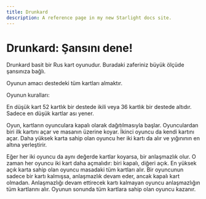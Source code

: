 ```yaml
---
title: Drunkard
description: A reference page in my new Starlight docs site.
---
```


# Drunkard: Şansını dene!

Drunkard basit bir Rus kart oyunudur. Buradaki zaferiniz büyük ölçüde şansınıza bağlı.

Oyunun amacı destedeki tüm kartları almaktır.

Oyunun kuralları:

En düşük kart 52 kartlık bir destede ikili veya 36 kartlık bir destede altıdır. Sadece en düşük kartlar ası yener.

Oyun, kartların oyunculara kapalı olarak dağıtılmasıyla başlar. Oyunculardan biri ilk kartını açar ve masanın üzerine koyar. İkinci oyuncu da kendi kartını açar. Daha yüksek karta sahip olan oyuncu her iki kartı da alır ve yığınının en altına yerleştirir.

Eğer her iki oyuncu da aynı değerde kartlar koyarsa, bir anlaşmazlık olur. O zaman her oyuncu iki kart daha açmalıdır: biri kapalı, diğeri açık. En yüksek açık karta sahip olan oyuncu masadaki tüm kartları alır. Bir oyuncunun sadece bir kartı kalmışsa, anlaşmazlık devam eder, ancak kapalı kart olmadan. Anlaşmazlığı devam ettirecek kartı kalmayan oyuncu anlaşmazlığın tüm kartlarını alır. Oyunun sonunda tüm kartlara sahip olan oyuncu kazanır.